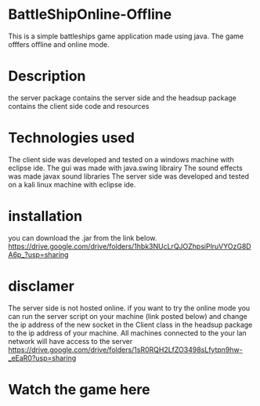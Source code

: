 # BattleShipOnline-Offline
This is a simple battleships game application made using java. The game offfers offline and online mode. 
# Description 
the server package contains the server side and the headsup package contains the client side code and resources

# Technologies used
The client side was developed and tested on a windows machine with eclipse ide. 
The gui was made with java.swing librairy 
The sound effects was made javax sound libraries 
The server side was developed and tested on a kali linux machine with eclipse ide.

# installation 
you can download the .jar from the link below. 
https://drive.google.com/drive/folders/1hbk3NUcLrQJOZhpsiPlruVYOzG8DA6p_?usp=sharing

# disclamer 

The server side is not hosted online. if you want to try the online mode you can run the server script on your machine (link posted below) and change the ip address of the 
new socket in the Client class in the headsup package to the ip address of your machine. All machines connected to the your lan network will have access to the server
https://drive.google.com/drive/folders/1sR0RQH2LfZO3498sLfytpn9hw-_eEaR0?usp=sharing

# Watch the game here
